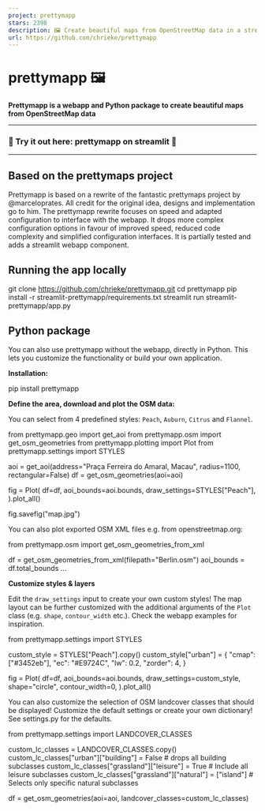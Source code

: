 ```yaml
---
project: prettymapp
stars: 2398
description: 🖼️ Create beautiful maps from OpenStreetMap data in a streamlit webapp
url: https://github.com/chrieke/prettymapp
---
```


prettymapp 🖼️
==============

**Prettymapp is a webapp and Python package to create beautiful maps from OpenStreetMap data**

* * *

### 🎈 Try it out here: prettymapp on streamlit 🎈

* * *

  

Based on the prettymaps project
-------------------------------

Prettymapp is based on a rewrite of the fantastic prettymaps project by @marceloprates. All credit for the original idea, designs and implementation go to him. The prettymapp rewrite focuses on speed and adapted configuration to interface with the webapp. It drops more complex configuration options in favour of improved speed, reduced code complexity and simplified configuration interfaces. It is partially tested and adds a streamlit webapp component.

Running the app locally
-----------------------

git clone https://github.com/chrieke/prettymapp.git
cd prettymapp
pip install -r streamlit-prettymapp/requirements.txt
streamlit run streamlit-prettymapp/app.py

Python package
--------------

You can also use prettymapp without the webapp, directly in Python. This lets you customize the functionality or build your own application.

**Installation:**

pip install prettymapp

**Define the area, download and plot the OSM data:**

You can select from 4 predefined styles: `Peach`, `Auburn`, `Citrus` and `Flannel`.

from prettymapp.geo import get\_aoi
from prettymapp.osm import get\_osm\_geometries
from prettymapp.plotting import Plot
from prettymapp.settings import STYLES

aoi \= get\_aoi(address\="Praça Ferreira do Amaral, Macau", radius\=1100, rectangular\=False)
df \= get\_osm\_geometries(aoi\=aoi)

fig \= Plot(
    df\=df,
    aoi\_bounds\=aoi.bounds,
    draw\_settings\=STYLES\["Peach"\],
).plot\_all()

fig.savefig("map.jpg")

You can also plot exported OSM XML files e.g. from openstreetmap.org:

from prettymapp.osm import get\_osm\_geometries\_from\_xml

df \= get\_osm\_geometries\_from\_xml(filepath\="Berlin.osm")
aoi\_bounds \= df.total\_bounds
...

**Customize styles & layers**

Edit the `draw_settings` input to create your own custom styles! The map layout can be further customized with the additional arguments of the `Plot` class (e.g. `shape`, `contour_width` etc.). Check the webapp examples for inspiration.

from prettymapp.settings import STYLES

custom\_style \= STYLES\["Peach"\].copy()
custom\_style\["urban"\] \= {
    "cmap": \["#3452eb"\],
    "ec": "#E9724C",
    "lw": 0.2,
    "zorder": 4,
}

fig \= Plot(
    df\=df,
    aoi\_bounds\=aoi.bounds,
    draw\_settings\=custom\_style,
    shape\="circle",
    contour\_width\=0,
).plot\_all()

You can also customize the selection of OSM landcover classes that should be displayed! Customize the default settings or create your own dictionary! See settings.py for the defaults.

from prettymapp.settings import LANDCOVER\_CLASSES

custom\_lc\_classes \= LANDCOVER\_CLASSES.copy()
custom\_lc\_classes\["urban"\]\["building"\] \= False \# drops all building subclasses
custom\_lc\_classes\["grassland"\]\["leisure"\] \= True \# Include all leisure subclasses
custom\_lc\_classes\["grassland"\]\["natural"\] \= \["island"\] \# Selects only specific natural subclasses

df \= get\_osm\_geometries(aoi\=aoi, landcover\_classes\=custom\_lc\_classes)
